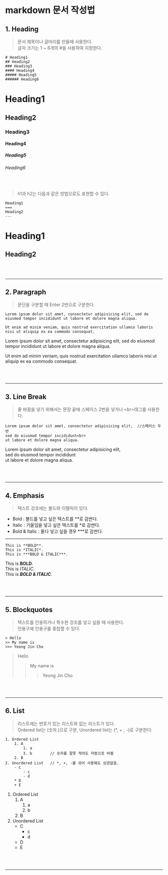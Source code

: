# markdown 문서 작성법

## 1. Heading

> 문서 제목이나 글머리를 만들때 사용한다.  
> 글자 크기는 1 ~ 6개의 #을 사용하여 지정한다.  

    # Heading1
    ## Heading2
    ### Heading3
    #### Heading4
    ##### Heading5
    ###### Heading6

# Heading1
## Heading2
### Heading3
#### Heading4
##### Heading5
###### Heading6
<br>

>h1과 h2는 다음과 같은 방법으로도 표현할 수 있다.

    Heading1
    ===
    Heading2
    ---

Heading1
===
Heading2
---

<br>
<br>

***

## 2. Paragraph

> 문단을 구분할 때 Enter 2번으로 구분한다.

    Lorem ipsum dolor sit amet, consectetur adipisicing elit, sed do eiusmod tempor incididunt ut labore et dolore magna aliqua.
    
    Ut enim ad minim veniam, quis nostrud exercitation ullamco laboris nisi ut aliquip ex ea commodo consequat.

Lorem ipsum dolor sit amet, consectetur adipisicing elit, sed do eiusmod tempor incididunt ut labore et dolore magna aliqua.

Ut enim ad minim veniam, quis nostrud exercitation ullamco laboris nisi ut aliquip ex ea commodo consequat.

<br>
<br>

***

## 3. Line Break

> 줄 바꿈을 넣기 위해서는 문장 끝에 스페이스 2번을 넣거나 \<br>태그를 사용한다.

    Lorem ipsum dolor sit amet, consectetur adipisicing elit,  //스페이스 두번
    sed do eiusmod tempor incididunt<br>
    ut labore et dolore magna aliqua.

Lorem ipsum dolor sit amet, consectetur adipisicing elit,  
sed do eiusmod tempor incididunt<br>
ut labore et dolore magna aliqua.

<br>
<br>

***

## 4. Emphasis

> 텍스트 강조에는 볼드와 이탤릭이 있다.

- Bold : 볼드를 넣고 싶은 텍스트를 **로 감싼다.
- Italic : 기울임을 넣고 싶은 텍스트를 *로 감싼다.
- Bold & Italic : 둘다 넣고 싶을 경우 ***로 감싼다.  

***

    This is **BOLD**.  
    This is *ITALIC*.  
    This is ***BOLD & ITALIC***.

This is **BOLD**.  
This is *ITALIC*.  
This is ***BOLD & ITALIC***.

<br>
<br>

***

## 5. Blockquotes

> 텍스트를 인용하거나 특수한 강조를 넣고 싶을 때 사용한다.  
> 인용구에 인용구를 중첩할 수 있다.

    > Hello
    >> My name is
    >>> Yeong Jin Cho

> Hello
>> My name is
>>> Yeong Jin Cho

<br>
<br>

***

## 6. List

> 리스트에는 번호가 있는 리스트와 없는 리스트가 있다.  
> Ordered list는 (숫자.)으로 구분, Unordered list는 (*, + , -)로 구분한다.

    1. Ordered List
        1. A
            1. a
            3. b        // 숫자를 잘못 적어도 자동으로 바뀜
        2. B
    2. Unordered List   // *, +, -를 섞어 사용해도 상관없음.
        - C
            - c
            - d
        * D
        + E

1. Ordered List
    1. A
        1. a
        3. b
    2. B
2. Unordered List
    + C
        - c
        - d
    - D
    * E

<br>
<br>

***
